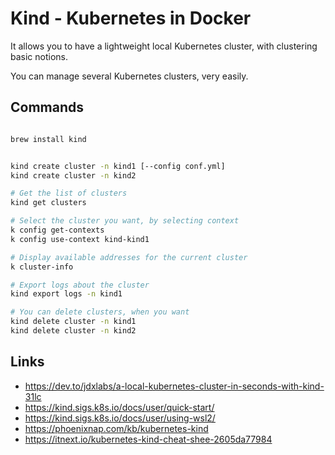# Kind - Kubernetes in Docker


It allows you to have a lightweight local Kubernetes cluster, with clustering basic notions.

You can manage several Kubernetes clusters, very easily.


## Commands

```bash

brew install kind


kind create cluster -n kind1 [--config conf.yml]
kind create cluster -n kind2

# Get the list of clusters
kind get clusters

# Select the cluster you want, by selecting context
k config get-contexts
k config use-context kind-kind1

# Display available addresses for the current cluster
k cluster-info

# Export logs about the cluster
kind export logs -n kind1

# You can delete clusters, when you want
kind delete cluster -n kind1
kind delete cluster -n kind2


```


## Links
  * https://dev.to/jdxlabs/a-local-kubernetes-cluster-in-seconds-with-kind-31lc
  * https://kind.sigs.k8s.io/docs/user/quick-start/
  * https://kind.sigs.k8s.io/docs/user/using-wsl2/
  * https://phoenixnap.com/kb/kubernetes-kind
  * https://itnext.io/kubernetes-kind-cheat-shee-2605da77984
